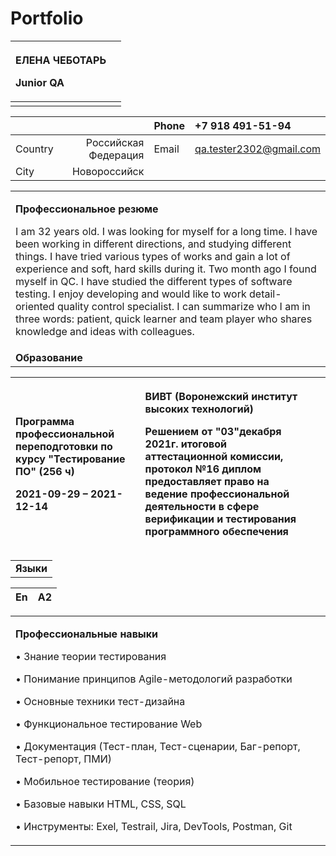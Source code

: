 # Portfolio
|<p>**ЕЛЕНА**  **ЧЕБОТАРЬ** </p><p>Junior QA</p>||
| :- | :- |
|||

|||Phone|+7 918 491-51-94|
| :- | -: | :- | :- |
|Country|Российская Федерация|Email|qa.tester2302@gmail.com|
|City|Новороссийск||

||
| :- |
|<p>**Профессиональное резюме**</p><p>I am 32 years old. I was looking for myself for a long time. I have been working in different directions, and studying different things. I have tried various types of works and gain a lot of experience and soft, hard skills during it. Two month ago I found myself in QC. I have studied the different types of software testing. I enjoy developing and would like to work detail-oriented quality control specialist. I can summarize who I am in three words: patient, quick learner and team player who shares knowledge and ideas with colleagues.</p>|
|**Образование**|

|<p>**Программа профессиональной переподготовки по курсу "Тестирование ПО" (256 ч)**</p><p>2021-09-29 – 2021-12-14</p>|<p>**ВИВТ (Воронежский институт высоких технологий)**</p><p>Решением от "03"декабря 2021г. итоговой аттестационной комиссии, протокол №16 диплом предоставляет право на ведение профессиональной деятельности в сфере верификации и тестирования программного обеспечения</p>||
| :- | :- | -: |

||
| :- |
|**Языки**|

|En|A2|
| :-: | :-: |

||
| :- |
|<p>**Профессиональные навыки**</p><p>•	Знание теории тестирования</p><p>•	Понимание принципов Agile-методологий разработки</p><p>•	Основные техники тест-дизайна</p><p>•	Функциональное тестирование Web</p><p>•	Документация (Тест-план, Тест-сценарии,  Баг-репорт, Тест-репорт, ПМИ)</p><p>•	Мобильное тестирование (теория)</p><p>•	Базовые навыки HTML, CSS, SQL </p><p>•	Инструменты: Exel, Testrail, Jira, DevTools, Postman, Git</p>|
